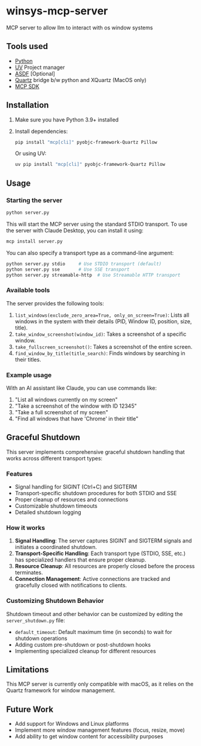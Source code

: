 # winsys-mcp-server

MCP server to allow llm to interact with os window systems

## Tools used

- [Python](https://www.python.org/)
- [UV](https://docs.astral.sh/uv/getting-started/installation/) Project manager
- [ASDF](https://asdf-vm.com/) [Optional]
- [Quartz](https://github.com/ronaldoussoren/pyobjc/tree/master/pyobjc-framework-Quartz) bridge b/w python and XQuartz (MacOS only)
- [MCP SDK](https://github.com/modelcontextprotocol/python-sdk)

## Installation

1. Make sure you have Python 3.9+ installed
2. Install dependencies:

   ```bash
   pip install "mcp[cli]" pyobjc-framework-Quartz Pillow
   ```

   Or using UV:

   ```bash
   uv pip install "mcp[cli]" pyobjc-framework-Quartz Pillow
   ```

## Usage

### Starting the server

```bash
python server.py
```

This will start the MCP server using the standard STDIO transport. To use the server with Claude Desktop, you can install it using:

```bash
mcp install server.py
```

You can also specify a transport type as a command-line argument:

```bash
python server.py stdio     # Use STDIO transport (default)
python server.py sse       # Use SSE transport
python server.py streamable-http  # Use Streamable HTTP transport
```

### Available tools

The server provides the following tools:

1. `list_windows(exclude_zero_area=True, only_on_screen=True)`: Lists all windows in the system with their details (PID, Window ID, position, size, title).
2. `take_window_screenshot(window_id)`: Takes a screenshot of a specific window.
3. `take_fullscreen_screenshot()`: Takes a screenshot of the entire screen.
4. `find_window_by_title(title_search)`: Finds windows by searching in their titles.

### Example usage

With an AI assistant like Claude, you can use commands like:

1. "List all windows currently on my screen"
2. "Take a screenshot of the window with ID 12345"
3. "Take a full screenshot of my screen"
4. "Find all windows that have 'Chrome' in their title"

## Graceful Shutdown

This server implements comprehensive graceful shutdown handling that works across different transport types:

### Features

- Signal handling for SIGINT (Ctrl+C) and SIGTERM
- Transport-specific shutdown procedures for both STDIO and SSE
- Proper cleanup of resources and connections
- Customizable shutdown timeouts
- Detailed shutdown logging

### How it works

1. **Signal Handling**: The server captures SIGINT and SIGTERM signals and initiates a coordinated shutdown.
2. **Transport-Specific Handling**: Each transport type (STDIO, SSE, etc.) has specialized handlers that ensure proper cleanup.
3. **Resource Cleanup**: All resources are properly closed before the process terminates.
4. **Connection Management**: Active connections are tracked and gracefully closed with notifications to clients.

### Customizing Shutdown Behavior

Shutdown timeout and other behavior can be customized by editing the `server_shutdown.py` file:

- `default_timeout`: Default maximum time (in seconds) to wait for shutdown operations
- Adding custom pre-shutdown or post-shutdown hooks
- Implementing specialized cleanup for different resources

## Limitations

This MCP server is currently only compatible with macOS, as it relies on the Quartz framework for window management.

## Future Work

- Add support for Windows and Linux platforms
- Implement more window management features (focus, resize, move)
- Add ability to get window content for accessibility purposes
